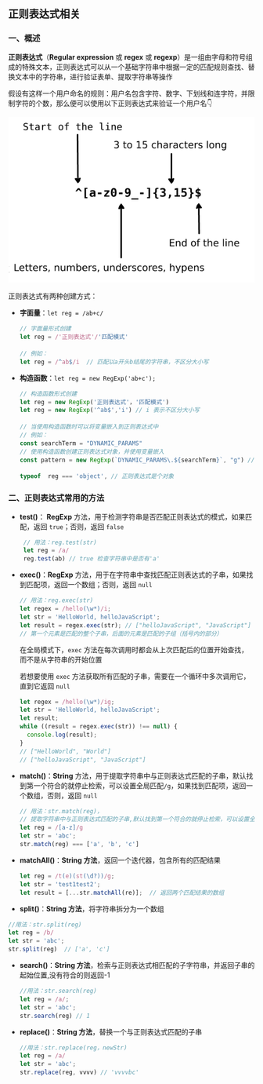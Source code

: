 ## 正则表达式相关

### 一、概述

**正则表达式**（**Regular expression** 或 **regex** 或 **regexp**）是一组由字母和符号组成的特殊文本，正则表达式可以从一个基础字符串中根据一定的匹配规则查找、替换文本中的字符串，进行验证表单、提取字符串等操作

假设有这样一个用户命名的规则：用户名包含字符、数字、下划线和连字符，并限制字符的个数，那么便可以使用以下正则表达式来验证一个用户名👇

![Regular expression](https://raw.githubusercontent.com/wanglufei561/picture_repo/master/assets/202401091652842.png)

正则表达式有两种创建方式：

- **字面量**：`let reg = /ab+c/`

  ```js
  // 字面量形式创建
  let reg = /'正则表达式'/'匹配模式'  
  
  // 例如： 
  let reg = /^ab$/i  // 匹配以a开头b结尾的字符串，不区分大小写
  ```

- **构造函数**：`let reg = new RegExp('ab+c');`

  ```js
  // 构造函数形式创建
  let reg = new RegExp('正则表达式'，'匹配模式')    
  let reg = new RegExp('^ab$','i') // i 表示不区分大小写
  
  // 当使用构造函数时可以将变量嵌入到正则表达式中
  // 例如：
  const searchTerm = "DYNAMIC_PARAMS"
  // 使用构造函数创建正则表达式对象，并使用变量嵌入
  const pattern = new RegExp(`DYNAMIC_PARAMS\.${searchTerm}`, "g") // g 表示全局搜索
  
  typeof  reg === 'object', // 正则表达式是个对象
  ```

### 二、正则表达式常用的方法

- **test()**： **RegExp** 方法，用于检测字符串是否匹配正则表达式的模式，如果匹配，返回 `true`；否则，返回 `false`

  ```js
   // 用法：reg.test(str)
   let reg = /a/  
   reg.test(ab) // true 检查字符串中是否有'a'
  ```

- **exec()**：**RegExp** 方法，用于在字符串中查找匹配正则表达式的子串，如果找到匹配项，返回一个数组；否则，返回 `null`

  ```js
  // 用法：reg.exec(str)
  let regex = /hello(\w*)/i;
  let str = 'HelloWorld, helloJavaScript';
  let result = regex.exec(str); // ["helloJavaScript", "JavaScript"]
  // 第一个元素是匹配的整个子串，后面的元素是匹配的子组（括号内的部分）
  ```

  在全局模式下，`exec` 方法在每次调用时都会从上次匹配后的位置开始查找，而不是从字符串的开始位置

  <!--这是因为正则表达式对象在全局模式下会记住上次匹配的位置 （可以通过 `regex.lastIndex` 属性获取）-->

  若想要使用 `exec` 方法获取所有匹配的子串，需要在一个循环中多次调用它，直到它返回 `null`

  ```js
  let regex = /hello(\w*)/ig;
  let str = 'HelloWorld, helloJavaScript';
  let result;
  while ((result = regex.exec(str)) !== null) {
    console.log(result);
  }
  // ["HelloWorld", "World"]
  // ["helloJavaScript", "JavaScript"]
  ```

- **match()**：**String** 方法，用于提取字符串中与正则表达式匹配的子串，默认找到第一个符合的就停止检索，可以设置全局匹配`/g`，如果找到匹配项，返回一个数组，否则，返回 `null`

  ```js
  // 用法：str.match(reg)，
  // 提取字符串中与正则表达式匹配的子串,默认找到第一个符合的就停止检索，可以设置全局匹配//g
  let reg = /[a-z]/g
  let str = 'abc'; 
  str.match(reg) === ['a', 'b', 'c']
  ```

- **matchAll()**：**String 方法**，返回一个迭代器，包含所有的匹配结果

  ```js
  let reg = /t(e)(st(\d?))/g;
  let str = 'test1test2';
  let result = [...str.matchAll(re)];  // 返回两个匹配结果的数组
  ```

-  **split()**：**String 方法**，将字符串拆分为一个数组

  ```js
  //用法：str.split(reg)
  let reg = /b/
  let str = 'abc'; 
  str.split(reg)  // ['a', 'c']
  ```

- **search()**：**String 方法**，检索与正则表达式相匹配的子字符串，并返回子串的起始位置,没有符合的则返回-1

  ```js
  //用法：str.search(reg)
  let reg = /a/;
  let str = 'abc';
  str.search(reg) // 1
  ```

- **replace()**：**String 方法**，替换一个与正则表达式匹配的子串

  ```js
  //用法：str.replace(reg，newStr)
  let reg = /a/
  let str = 'abc'; 
  str.replace(reg, vvvv) // 'vvvvbc'
  ```

  

